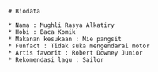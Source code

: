     # Biodata

    * Nama : Mughli Rasya Alkatiry
    * Hobi : Baca Komik
    * Makanan kesukaan : Mie pangsit
    * Funfact : Tidak suka mengendarai motor 
    * Artis favorit : Robert Downey Junior 
    * Rekomendasi lagu : Sailor 